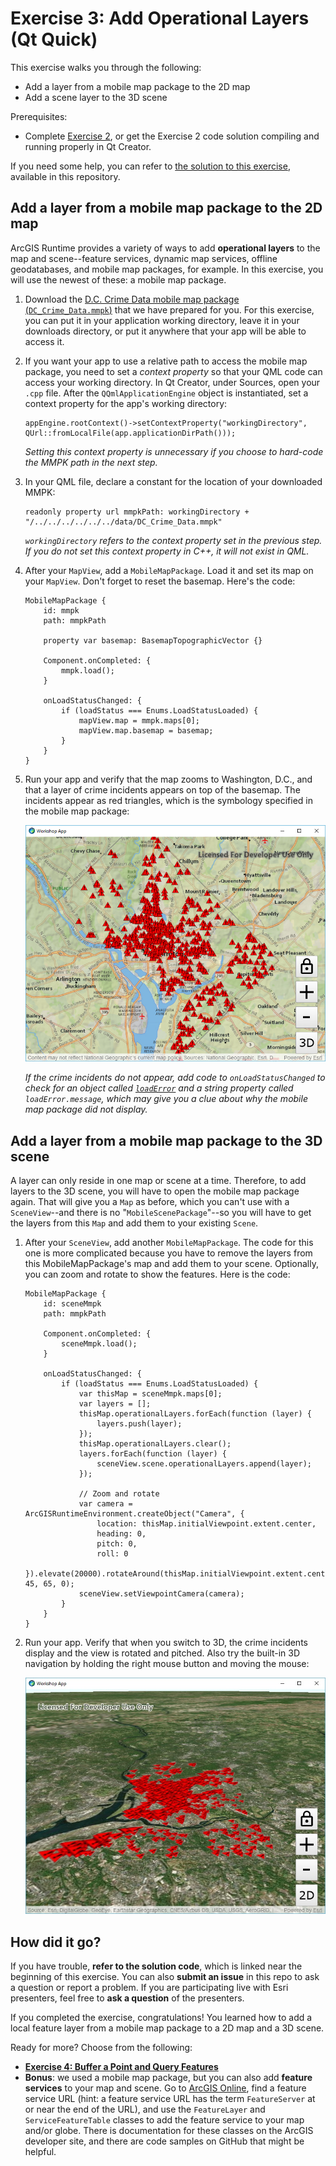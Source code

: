 # Exercise 3: Add Operational Layers (Qt Quick)

This exercise walks you through the following:
- Add a layer from a mobile map package to the 2D map
- Add a scene layer to the 3D scene

Prerequisites:
- Complete [Exercise 2](Exercise%202%20Zoom%20Buttons.md), or get the Exercise 2 code solution compiling and running properly in Qt Creator.

If you need some help, you can refer to [the solution to this exercise](../../../solutions/Qt/Qt%20Quick/Ex3_LocalFeatureLayer), available in this repository.

## Add a layer from a mobile map package to the 2D map

ArcGIS Runtime provides a variety of ways to add **operational layers** to the map and scene--feature services, dynamic map services, offline geodatabases, and mobile map packages, for example. In this exercise, you will use the newest of these: a mobile map package.

1. Download the [D.C. Crime Data mobile map package (`DC_Crime_Data.mmpk`)](../../../data/DC_Crime_Data.mmpk) that we have prepared for you. For this exercise, you can put it in your application working directory, leave it in your downloads directory, or put it anywhere that your app will be able to access it.

1. If you want your app to use a relative path to access the mobile map package, you need to set a _context property_ so that your QML code can access your working directory. In Qt Creator, under Sources, open your `.cpp` file. After the `QQmlApplicationEngine` object is instantiated, set a context property for the app's working directory:

    ```
    appEngine.rootContext()->setContextProperty("workingDirectory", QUrl::fromLocalFile(app.applicationDirPath()));
    ```
    
    _Setting this context property is unnecessary if you choose to hard-code the MMPK path in the next step._

1. In your QML file, declare a constant for the location of your downloaded MMPK:

    ```
    readonly property url mmpkPath: workingDirectory + "/../../../../../../data/DC_Crime_Data.mmpk"
    ```
    
    _`workingDirectory` refers to the context property set in the previous step. If you do not set this context property in C++, it will not exist in QML._

1. After your `MapView`, add a `MobileMapPackage`. Load it and set its map on your `MapView`. Don't forget to reset the basemap. Here's the code:

    ```
    MobileMapPackage {
        id: mmpk
        path: mmpkPath

        property var basemap: BasemapTopographicVector {}

        Component.onCompleted: {
            mmpk.load();
        }

        onLoadStatusChanged: {
            if (loadStatus === Enums.LoadStatusLoaded) {
                mapView.map = mmpk.maps[0];
                mapView.map.basemap = basemap;
            }
        }
    }
    ```
    
1. Run your app and verify that the map zooms to Washington, D.C., and that a layer of crime incidents appears on top of the basemap. The incidents appear as red triangles, which is the symbology specified in the mobile map package:

    ![Mobile map package layer](05-mmpk-layer.png)

    _If the crime incidents do not appear, add code to `onLoadStatusChanged` to check for an object called [`loadError`](https://developers.arcgis.com/qt/latest/qml/api-reference/qml-esri-arcgisruntime-loadable.html#loadError-prop) and a string property called `loadError.message`, which may give you a clue about why the mobile map package did not display._

## Add a layer from a mobile map package to the 3D scene

A layer can only reside in one map or scene at a time. Therefore, to add layers to the 3D scene, you will have to open the mobile map package again. That will give you a `Map` as before, which you can't use with a `SceneView`--and there is no "`MobileScenePackage`"--so you will have to get the layers from this `Map` and add them to your existing `Scene`.

1. After your `SceneView`, add another `MobileMapPackage`. The code for this one is more complicated because you have to remove the layers from this MobileMapPackage's map and add them to your scene. Optionally, you can zoom and rotate to show the features. Here is the code:

    ```
    MobileMapPackage {
        id: sceneMmpk
        path: mmpkPath

        Component.onCompleted: {
            sceneMmpk.load();
        }

        onLoadStatusChanged: {
            if (loadStatus === Enums.LoadStatusLoaded) {
                var thisMap = sceneMmpk.maps[0];
                var layers = [];
                thisMap.operationalLayers.forEach(function (layer) {
                    layers.push(layer);
                });
                thisMap.operationalLayers.clear();
                layers.forEach(function (layer) {
                    sceneView.scene.operationalLayers.append(layer);
                });

                // Zoom and rotate
                var camera = ArcGISRuntimeEnvironment.createObject("Camera", {
                    location: thisMap.initialViewpoint.extent.center,
                    heading: 0,
                    pitch: 0,
                    roll: 0
                }).elevate(20000).rotateAround(thisMap.initialViewpoint.extent.center, 45, 65, 0);
                sceneView.setViewpointCamera(camera);
            }
        }
    }
    ```

1. Run your app. Verify that when you switch to 3D, the crime incidents display and the view is rotated and pitched. Also try the built-in 3D navigation by holding the right mouse button and moving the mouse:

    ![3D scene pitched and rotated](07-scene-layer-rotated.jpg)
    
## How did it go?

If you have trouble, **refer to the solution code**, which is linked near the beginning of this exercise. You can also **submit an issue** in this repo to ask a question or report a problem. If you are participating live with Esri presenters, feel free to **ask a question** of the presenters.

If you completed the exercise, congratulations! You learned how to add a local feature layer from a mobile map package to a 2D map and a 3D scene.

Ready for more? Choose from the following:

- [**Exercise 4: Buffer a Point and Query Features**](Exercise%204%20Buffer%20and%20Query.md)
- **Bonus**: we used a mobile map package, but you can also add **feature services** to your map and scene. Go to [ArcGIS Online](http://www.arcgis.com/home/index.html), find a feature service URL (hint: a feature service URL has the term `FeatureServer` at or near the end of the URL), and use the `FeatureLayer` and `ServiceFeatureTable` classes to add the feature service to your map and/or globe. There is documentation for these classes on the ArcGIS developer site, and there are code samples on GitHub that might be helpful.